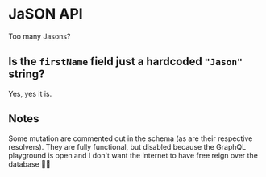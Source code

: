 # JaSON API

Too many Jasons?

## Is the `firstName` field just a hardcoded `"Jason"` string?

Yes, yes it is.

## Notes

Some mutation are commented out in the schema (as are their respective resolvers).
They are fully functional, but disabled because the GraphQL playground is open and I don't want the internet to have free reign over the database 🤷‍♂
